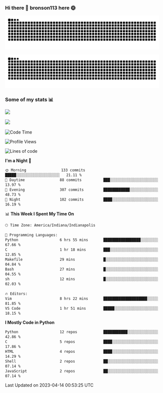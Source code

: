 ### Hi there 👋 bronson113 here 🌞
<div align="center">

![GitHub Snake Light](https://raw.githubusercontent.com/bronson113/bronson113/snake/github-snake.svg#gh-light-mode-only)

![GitHub Snake dark](https://raw.githubusercontent.com/bronson113/bronson113/snake/github-snake-dark.svg#gh-dark-mode-only)

</div>

### Some of my stats 📊
![](https://github-readme-stats-sigma-five.vercel.app/api?username=bronson113&theme=transparent&show_icons=true)

![](https://github-readme-stats-sigma-five.vercel.app/api/top-langs/?username=bronson113&theme=transparent&layout=compact&card_width=445)



<!--START_SECTION:waka-->
![Code Time](http://img.shields.io/badge/Code%20Time-171%20hrs%2050%20mins-blue)

![Profile Views](http://img.shields.io/badge/Profile%20Views-1-blue)

![Lines of code](https://img.shields.io/badge/From%20Hello%20World%20I%27ve%20Written-7.0%20million%20lines%20of%20code-blue)

**I'm a Night 🦉** 

```text
🌞 Morning                133 commits         █████░░░░░░░░░░░░░░░░░░░░   21.11 % 
🌆 Daytime                88 commits          ███░░░░░░░░░░░░░░░░░░░░░░   13.97 % 
🌃 Evening                307 commits         ████████████░░░░░░░░░░░░░   48.73 % 
🌙 Night                  102 commits         ████░░░░░░░░░░░░░░░░░░░░░   16.19 % 
```


📊 **This Week I Spent My Time On** 

```text
🕑︎ Time Zone: America/Indiana/Indianapolis

💬 Programming Languages: 
Python                   6 hrs 55 mins       █████████████████░░░░░░░░   67.66 % 
C                        1 hr 18 mins        ███░░░░░░░░░░░░░░░░░░░░░░   12.85 % 
Makefile                 29 mins             █░░░░░░░░░░░░░░░░░░░░░░░░   04.84 % 
Bash                     27 mins             █░░░░░░░░░░░░░░░░░░░░░░░░   04.55 % 
sh                       12 mins             █░░░░░░░░░░░░░░░░░░░░░░░░   02.03 % 

🔥 Editors: 
Vim                      8 hrs 22 mins       ████████████████████░░░░░   81.85 % 
VS Code                  1 hr 51 mins        █████░░░░░░░░░░░░░░░░░░░░   18.15 % 
```

**I Mostly Code in Python** 

```text
Python                   12 repos            ███████████░░░░░░░░░░░░░░   42.86 % 
C                        5 repos             ████░░░░░░░░░░░░░░░░░░░░░   17.86 % 
HTML                     4 repos             ████░░░░░░░░░░░░░░░░░░░░░   14.29 % 
Shell                    2 repos             ██░░░░░░░░░░░░░░░░░░░░░░░   07.14 % 
JavaScript               2 repos             ██░░░░░░░░░░░░░░░░░░░░░░░   07.14 % 
```




 Last Updated on 2023-04-14 00:53:25 UTC
<!--END_SECTION:waka-->

